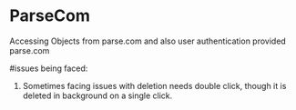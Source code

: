 # ParseCom
Accessing Objects from parse.com and also user authentication provided parse.com

#issues being faced:

1. Sometimes facing issues with deletion needs double click, though it is deleted in background on a single click.
